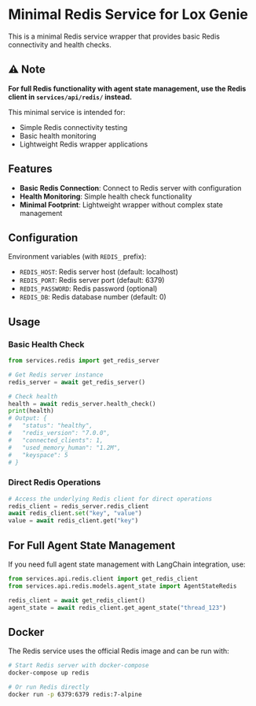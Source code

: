 # Minimal Redis Service for Lox Genie

This is a minimal Redis service wrapper that provides basic Redis connectivity and health checks.

## ⚠️ Note

**For full Redis functionality with agent state management, use the Redis client in `services/api/redis/` instead.**

This minimal service is intended for:

- Simple Redis connectivity testing
- Basic health monitoring
- Lightweight Redis wrapper applications

## Features

- **Basic Redis Connection**: Connect to Redis server with configuration
- **Health Monitoring**: Simple health check functionality
- **Minimal Footprint**: Lightweight wrapper without complex state management

## Configuration

Environment variables (with `REDIS_` prefix):

- `REDIS_HOST`: Redis server host (default: localhost)
- `REDIS_PORT`: Redis server port (default: 6379)
- `REDIS_PASSWORD`: Redis password (optional)
- `REDIS_DB`: Redis database number (default: 0)

## Usage

### Basic Health Check

```python
from services.redis import get_redis_server

# Get Redis server instance
redis_server = await get_redis_server()

# Check health
health = await redis_server.health_check()
print(health)
# Output: {
#   "status": "healthy",
#   "redis_version": "7.0.0",
#   "connected_clients": 1,
#   "used_memory_human": "1.2M",
#   "keyspace": 5
# }
```

### Direct Redis Operations

```python
# Access the underlying Redis client for direct operations
redis_client = redis_server.redis_client
await redis_client.set("key", "value")
value = await redis_client.get("key")
```

## For Full Agent State Management

If you need full agent state management with LangChain integration, use:

```python
from services.api.redis.client import get_redis_client
from services.api.redis.models.agent_state import AgentStateRedis

redis_client = await get_redis_client()
agent_state = await redis_client.get_agent_state("thread_123")
```

## Docker

The Redis service uses the official Redis image and can be run with:

```bash
# Start Redis server with docker-compose
docker-compose up redis

# Or run Redis directly
docker run -p 6379:6379 redis:7-alpine
```
